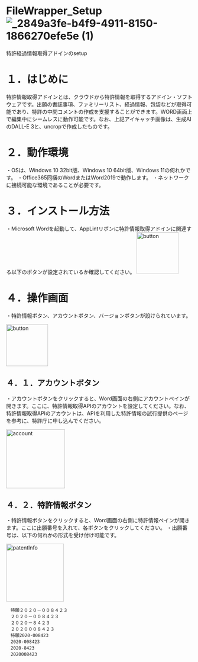 
# FileWrapper_Setup![_2849a3fe-b4f9-4911-8150-1866270efe5e (1)](https://github.com/k-ayaki/FileWrapper_Setup/assets/40140916/355271c0-cc77-4298-89c0-a6e092a989e9)

特許経過情報取得アドインのsetup

# １．はじめに
 特許情報取得アドインとは、クラウドから特許情報を取得するアドイン・ソフトウェアです。出願の書誌事項、ファミリーリスト、経過情報、包袋などが取得可能であり、特許の中間コメントの作成を支援することができます。WORD画面上で編集中にシームレスに動作可能です。なお、上記アイキャッチ画像は、生成AIのDALL-E 3と、uncropで作成したものです。

 
# ２．動作環境
・OSは、Windows 10 32bit版、Windows 10 64bit版、Windows 11の何れかです。
・Office365同梱のWordまたはWord2019で動作します。
・ネットワークに接続可能な環境であることが必要です。

# ３．インストール方法
・Microsoft Wordを起動して、AppLintリボンに特許情報取得アドインに関連する以下のボタンが設定されているか確認してください。
<img width="113" alt="button" src="https://github.com/k-ayaki/FileWrapper_Setup/assets/40140916/9be33b13-7562-4ed8-b2a4-89d0557ea926">

# ４．操作画面
・特許情報ボタン、アカウントボタン、バージョンボタンが設けられています。

<img width="113" alt="button" src="https://github.com/k-ayaki/FileWrapper_Setup/assets/40140916/9be33b13-7562-4ed8-b2a4-89d0557ea926">

## ４．１．アカウントボタン
・アカウントボタンをクリックすると、Word画面の右側にアカウントペインが開きます。ここに、特許情報取得APIのアカウントを設定してください。なお、特許情報取得APIのアカウントは、APIを利用した特許情報の試行提供のページを参考に、特許庁に申し込んでください。

<img width="159" alt="account" src="https://github.com/k-ayaki/FileWrapper_Setup/assets/40140916/ae715a4a-f1aa-4735-9451-94119850fb30">

## ４．２．特許情報ボタン
・特許情報ボタンをクリックすると、Word画面の右側に特許情報ペインが開きます。ここに出願番号を入れて、各ボタンをクリックしてください。
・出願番号は、以下の何れかの形式を受け付け可能です。

<img width="156" alt="patentInfo" src="https://github.com/k-ayaki/FileWrapper_Setup/assets/40140916/a6de4bc2-48dc-480a-a0c3-4e8a5dcb25c3">

```
　特願２０２０－００８４２３
　２０２０－００８４２３
　２０２０－８４２３
　２０２０００８４２３
　特願2020-008423
　2020-008423
　2020-8423
　2020008423
```
